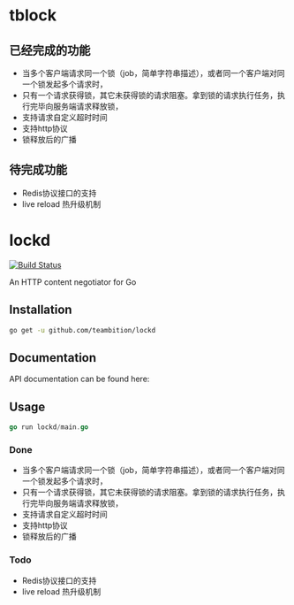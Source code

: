 # tblock
## 已经完成的功能
 - 当多个客户端请求同一个锁（job，简单字符串描述），或者同一个客户端对同一个锁发起多个请求时，
 - 只有一个请求获得锁，其它未获得锁的请求阻塞。拿到锁的请求执行任务，执行完毕向服务端请求释放锁，
 - 支持请求自定义超时时间
 - 支持http协议
 - 锁释放后的广播
 
## 待完成功能
 - Redis协议接口的支持
 - live reload 热升级机制

# lockd
[![Build Status](https://travis-ci.org/teambition/lockd.svg?branch=master)](https://travis-ci.org/teambition/lockd)

An HTTP content negotiator for Go

## Installation

```sh
go get -u github.com/teambition/lockd
```

## Documentation

API documentation can be found here:
## Usage

```go
go run lockd/main.go 
```


### Done
 - 当多个客户端请求同一个锁（job，简单字符串描述），或者同一个客户端对同一个锁发起多个请求时，
 - 只有一个请求获得锁，其它未获得锁的请求阻塞。拿到锁的请求执行任务，执行完毕向服务端请求释放锁，
 - 支持请求自定义超时时间
 - 支持http协议
 - 锁释放后的广播
### Todo
 - Redis协议接口的支持
 - live reload 热升级机制
